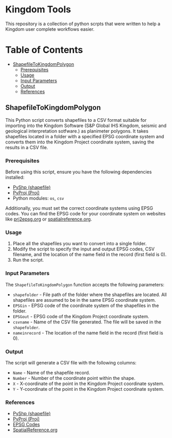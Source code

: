 # Kingdom Tools

This repository is a collection of python scrpts that were written to help a Kingdom user complete workflows easier. 

# Table of Contents
- [ShapefileToKingdomPolygon](#ShapefileToKingdomPolygon)
  - [Prerequisites](#prerequisites)
  - [Usage](#usage)
  - [Input Parameters](#input-parameters)
  - [Output](#output)
  - [References](#references)

## ShapefileToKingdomPolygon

This Python script converts shapefiles to a CSV format suitable for importing into the Kingdom Software (S&P Global IHS Kingdom, seismic and geological interpretation sotfware.) as planimeter polygons. It takes shapefiles located in a folder with a specified EPSG coordinate system and converts them into the Kingdom Project coordinate system, saving the results in a CSV file. 

### Prerequisites

Before using this script, ensure you have the following dependencies installed:

- [PyShp (shapefile)](https://pypi.org/project/pyshp/)
- [PyProj (Proj)](https://pypi.org/project/pyproj/)
- Python modules: `os`, `csv`

Additionally, you must set the correct coordinate systems using EPSG codes. You can find the EPSG code for your coordinate system on websites like [prj2epsg.org](http://prj2epsg.org/search) or [spatialreference.org](https://spatialreference.org/ref/epsg/).

### Usage

1. Place all the shapefiles you want to convert into a single folder.
2. Modify the script to specify the input and output EPSG codes, CSV filename, and the location of the name field in the record (first field is 0).
3. Run the script.

### Input Parameters

The `ShapefileToKingdomPolygon` function accepts the following parameters:

- `shapefolder` - File path of the folder where the shapefiles are located. All shapefiles are assumed to be in the same EPSG coordinate system.
- `EPSGin` - EPSG code of the coordinate system of the shapefiles in the folder.
- `EPSGout` - EPSG code of the Kingdom Project coordinate system.
- `csvname` - Name of the CSV file generated. The file will be saved in the `shapefolder`.
- `nameinrecord` - The location of the name field in the record (first field is 0).

### Output

The script will generate a CSV file with the following columns:

- `Name` - Name of the shapefile record.
- `Number` - Number of the coordinate point within the shape.
- `X` - X-coordinate of the point in the Kingdom Project coordinate system.
- `Y` - Y-coordinate of the point in the Kingdom Project coordinate system.

### References

- [PyShp (shapefile)](https://pypi.org/project/pyshp/)
- [PyProj (Proj)](https://pypi.org/project/pyproj/)
- [EPSG Codes](http://prj2epsg.org/search)
- [SpatialReference.org](https://spatialreference.org/ref/epsg/)
